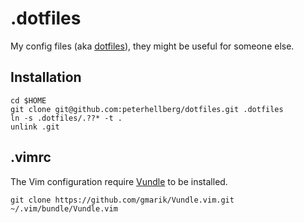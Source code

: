 # .dotfiles

My config files (aka [dotfiles](http://en.wikipedia.org/wiki/Dotfiles)), they might be useful for someone else.

## Installation

```
cd $HOME
git clone git@github.com:peterhellberg/dotfiles.git .dotfiles
ln -s .dotfiles/.??* -t .
unlink .git
```
## .vimrc

The Vim configuration require [Vundle](https://github.com/gmarik/Vundle.vim) to be installed.

`git clone https://github.com/gmarik/Vundle.vim.git ~/.vim/bundle/Vundle.vim`
